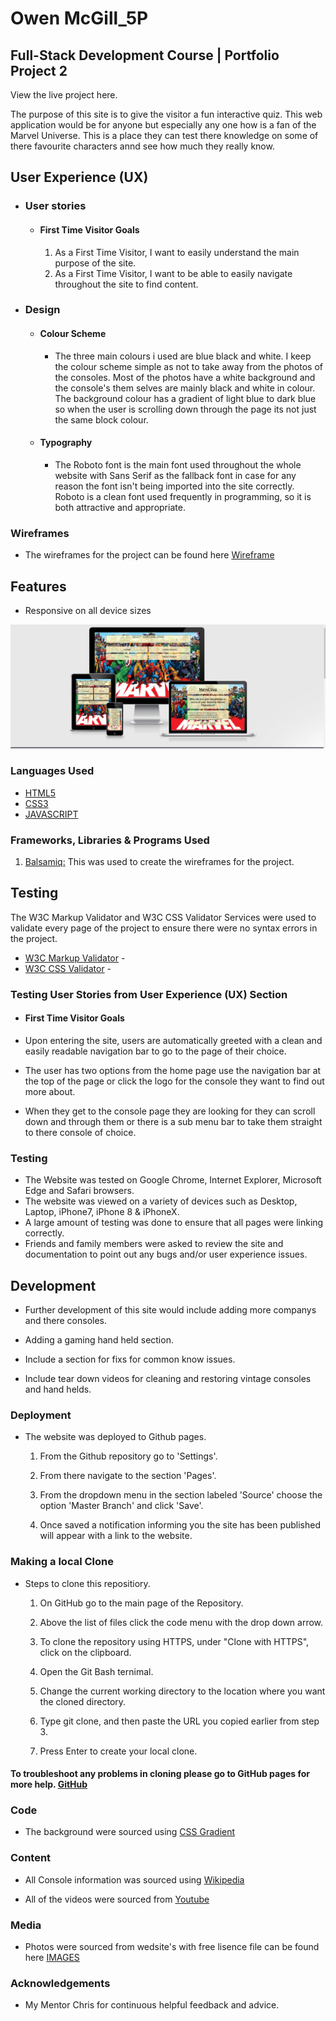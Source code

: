 # Owen McGill_5P

## Full-Stack Development Course | Portfolio Project 2

View the live project here.

The purpose of this site is to give the visitor a fun interactive quiz. This web application would be for anyone but especially any one how is a fan of the Marvel Universe. This is a place they can test there knowledge on some of there favourite characters annd see how much they really know. 




## User Experience (UX)

-   ### User stories

    -   #### First Time Visitor Goals

        1. As a First Time Visitor, I want to easily understand the main purpose of the site.
        2. As a First Time Visitor, I want to be able to easily navigate throughout the site to find content.
        

-   ### Design
    -   #### Colour Scheme
        -   The three main colours i used are blue black and white. I keep the colour scheme simple as not to take away from the photos of the consoles. Most of the photos have a white background and the console's them selves are mainly black and white in colour. The background colour has a gradient of light blue to dark blue so when the user is scrolling down through the page its not just the same block colour. 

    -   #### Typography
        -   The Roboto font is the main font used throughout the whole website with Sans Serif as the fallback font in case for any reason the font isn't being imported into the site correctly. Roboto is a clean font used frequently in programming, so it is both attractive and appropriate.
    
   ### Wireframes

- The wireframes for the project can be found here [Wireframe](/workspace/p2-marvel-quiz/assets/wireframes)


 



## Features

-   Responsive on all device sizes

![Test Image 3](assets/images/responsive.PNG)

### Languages Used

-   [HTML5](https://en.wikipedia.org/wiki/HTML5)
-   [CSS3](https://en.wikipedia.org/wiki/Cascading_Style_Sheets)
-   [JAVASCRIPT](https://en.wikipedia.org/wiki/JavaScript)

### Frameworks, Libraries & Programs Used

1. [Balsamiq:](https://balsamiq.com/) This was used to create the wireframes for the project.
   

## Testing

The W3C Markup Validator and W3C CSS Validator Services were used to validate every page of the project to ensure there were no syntax errors in the project.

-   [W3C Markup Validator](https://jigsaw.w3.org/css-validator/#validate_by_input) - 
-   [W3C CSS Validator](https://jigsaw.w3.org/css-validator/#validate_by_input) - 
### Testing User Stories from User Experience (UX) Section

-   #### First Time Visitor Goals

-   Upon entering the site, users are automatically greeted with a clean and easily readable navigation bar to go to the page of their choice.

-   The user has two options from the home page use the navigation bar at the top of the page or click the logo for the console they want to find out more about.

-   When they get to the console page they are looking for they can scroll down and through them or there is a sub menu bar to take them straight to there console of choice.


### Testing

-   The Website was tested on Google Chrome, Internet Explorer, Microsoft Edge and Safari browsers.
-   The website was viewed on a variety of devices such as Desktop, Laptop, iPhone7, iPhone 8 & iPhoneX.
-   A large amount of testing was done to ensure that all pages were linking correctly.
-   Friends and family members were asked to review the site and documentation to point out any bugs and/or user experience issues.




## Development

-   Further development of this site would include adding more companys and there consoles.

-   Adding a gaming hand held section.

-   Include a section for fixs for common know issues.

-   Include tear down videos for cleaning and restoring vintage consoles and hand helds.   

### Deployment

-    The website was deployed to Github pages.

      1. From the Github repository go to 'Settings'.

      2. From there navigate to the section 'Pages'.

      3. From the dropdown menu in the section labeled 'Source' choose the option 'Master Branch' and click 'Save'.

      4. Once saved a notification informing you the site has been published will appear with a link to the website.

### Making a local Clone

-    Steps to clone this repositiory.

       1. On GitHub go to the main page of the Repository.

       2. Above the list of files click the code menu with the drop down arrow.

       3. To clone the repository using HTTPS, under "Clone with HTTPS", click on the clipboard.

       4. Open the Git Bash ternimal.

       5. Change the current working directory to the location where you want the cloned directory.

       6. Type git clone, and then paste the URL you copied earlier from step 3.

       7. Press Enter to create your local clone.



####    To troubleshoot any problems in cloning please go to GitHub pages for more help. [GitHub](https://docs.github.com/en/github/creating-cloning-and-archiving-repositories/cloning-a-repository-from-github/cloning-a-repository#troubleshooting-cloning-errors)






### Code

-  The background were sourced using [CSS Gradient](https://cssgradient.io/) 

### Content

-   All Console information was sourced using [Wikipedia](https://www.wikipedia.org/)

-   All of the videos were sourced from [Youtube](www.youtube.com)

### Media

-  Photos were sourced from wedsite's with free lisence file can be found here [IMAGES](https://github.com/newo88/p1console-origin/blob/master/docs/photos_p1.txt.odt)

### Acknowledgements

-   My Mentor Chris for continuous helpful feedback and advice.


